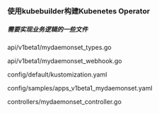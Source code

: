 
### 使用kubebuilder构建Kubenetes Operator

##### 需要实现业务逻辑的一些文件
api/v1beta1/mydaemonset_types.go 

api/v1beta1/mydaemonset_webhook.go 

config/default/kustomization.yaml 

config/samples/apps_v1beta1_mydaemonset.yaml 

controllers/mydaemonset_controller.go 

